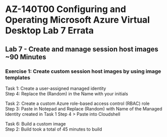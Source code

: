 # AZ-140T00 Configuring and Operating Microsoft Azure Virtual Desktop Lab 7 Errata

## Lab 7 - Create and manage session host images ~90 Minutes

### Exercise 1: Create custom session host images by using image templates

Task 1: Create a user-assigned managed identity <br>
Step 4: Replace the (Random) in the Name with your initials <br>

Task 2: Create a custom Azure role-based access control (RBAC) role <br>
Step 3: Paste in Notepad and Replace (Random) with Name of the Managed Identity created in Task 1 Step 4 > Paste into Cloudshell <br>

Task 6: Build a custom image <br>
Step 2:  Build took a total of 45 minutes to build <br>


